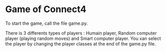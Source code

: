 # Game of Connect4

To start the game, call the file game.py.

There is 3 differents types of players : Humain player, Random computer player (playing random moves) and Smart computer player.
You xan select the player by changing the player classes at the end of the game.py file.


